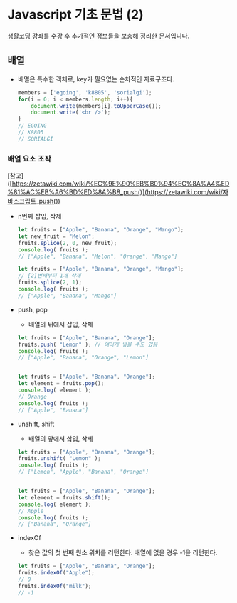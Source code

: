 # Javascript 기초 문법 (2)

[생활코딩](https://opentutorials.org/course/743) 강좌를 수강 후 추가적인 정보들을 보충해 정리한 문서입니다.



## 배열 

* 배열은 특수한 객체로, key가 필요없는 순차적인 자료구조다.

  ```javascript
  members = ['egoing', 'k8805', 'sorialgi'];
  for(i = 0; i < members.length; i++){
      document.write(members[i].toUpperCase());   
      document.write('<br />');
  }
  // EGOING
  // K8805
  // SORIALGI
  ```

  

### 배열 요소 조작

[참고]([https://zetawiki.com/wiki/%EC%9E%90%EB%B0%94%EC%8A%A4%ED%81%AC%EB%A6%BD%ED%8A%B8_push()](https://zetawiki.com/wiki/자바스크립트_push())

* n번째 삽입, 삭제

  ```javascript
  let fruits = ["Apple", "Banana", "Orange", "Mango"];
  let new_fruit = "Melon";
  fruits.splice(2, 0, new_fruit);
  console.log( fruits );
  // ["Apple", "Banana", "Melon", "Orange", "Mango"]
  
  let fruits = ["Apple", "Banana", "Orange", "Mango"];
  // [2]번째부터 1개 삭제
  fruits.splice(2, 1);
  console.log( fruits );
  // ["Apple", "Banana", "Mango"]
  ```



* push, pop

  * 배열의 뒤에서 삽입, 삭제

  ```javascript
  let fruits = ["Apple", "Banana", "Orange"];
  fruits.push( "Lemon" ); // 여러개 넣을 수도 있음
  console.log( fruits );
  // ["Apple", "Banana", "Orange", "Lemon"]
  
  
  let fruits = ["Apple", "Banana", "Orange"];
  let element = fruits.pop();
  console.log( element );
  // Orange
  console.log( fruits );
  // ["Apple", "Banana"]
  ```

  

* unshift, shift

  * 배열의 앞에서 삽입, 삭제

  ```javascript
  let fruits = ["Apple", "Banana", "Orange"];
  fruits.unshift( "Lemon" );
  console.log( fruits );
  // ["Lemon", "Apple", "Banana", "Orange"]
  
  
  let fruits = ["Apple", "Banana", "Orange"];
  let element = fruits.shift();
  console.log( element );
  // Apple
  console.log( fruits );
  // ["Banana", "Orange"]
  ```

  

* indexOf

  * 찾은 값의 첫 번째 원소 위치를 리턴한다. 배열에 없을 경우 -1을 리턴한다.

  ```javascript
  let fruits = ["Apple", "Banana", "Orange"];
  fruits.indexOf("Apple");
  // 0
  fruits.indexOf("milk");
  // -1
  ```

  


